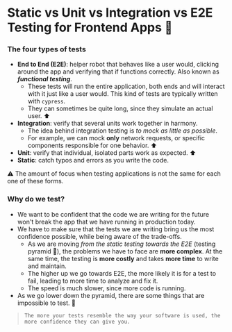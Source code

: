 # Static vs Unit vs Integration vs E2E Testing for Frontend Apps 🧪

### The four types of tests

- **End to End (E2E)**: helper robot that behaves like a user would, clicking around the app and verifying that if functions correctly. Also known as **_functional testing_**.
  - These tests will run the entire application, both ends and will interact with it just like a user would. This kind of tests are typically written with `cypress`.
  - They can sometimes be quite long, since they simulate an actual user.
    ⬆️
- **Integration**: verify that several units work together in harmony.
  - The idea behind integration testing is _to mock as little as possible_.
  - For example, we can mock **only** network requests, or specific components responsible for one behavior.
    ⬆️
- **Unit**: verify that individual, isolated parts work as expected.
  ⬆️
- **Static**: catch typos and errors as you write the code.

⚠️ The amount of focus when testing applications is not the same for each one of these forms.

### Why do we test?

- We want to be confident that the code we are writing for the future won't break the app that we have running in production today.
- We have to make sure that the tests we are writing bring us the most confidence possible, while being aware of the trade-offs.
  - As we are moving _from the static testing towards the E2E_ (testing pyramid 🔺), the problems we have to face are **more complex**. At the same time, the testing is **more costly** and takes **more time** to write and maintain.
  - The higher up we go towards E2E, the more likely it is for a test to fail, leading to more time to analyze and fix it.
  - The speed is much slower, since more code is running.
- As we go lower down the pyramid, there are some things that are impossible to test. 🤔

>     The more your tests resemble the way your software is used, the more confidence they can give you.
